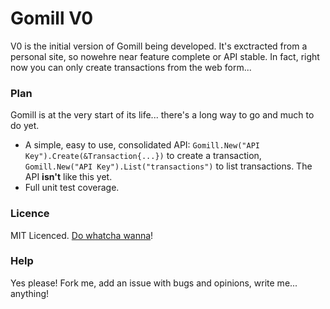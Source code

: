 # Gomill V0 #
V0 is the initial version of Gomill being developed. It's exctracted from a personal site, so nowehre near feature complete or API stable. In fact, right now you can only create transactions from the web form...

### Plan

Gomill is at the very start of its life... there's a long way to go and much to do yet.

- A simple, easy to use, consolidated API: `Gomill.New("API Key").Create(&Transaction{...})` to create a transaction, `Gomill.New("API Key").List("transactions")` to list transactions. The API __isn't__ like this yet.
- Full unit test coverage.

### Licence
MIT Licenced. [Do whatcha wanna](http://www.youtube.com/watch?v=ZMiZ-AStkO4)!

### Help
Yes please! Fork me, add an issue with bugs and opinions, write me... anything!
